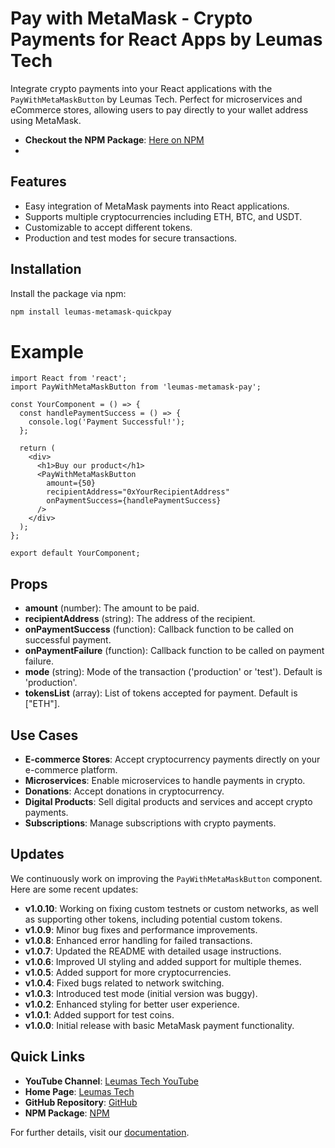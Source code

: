 # Pay with MetaMask - Crypto Payments for React Apps by Leumas Tech

Integrate crypto payments into your React applications with the `PayWithMetaMaskButton` by Leumas Tech. Perfect for microservices and eCommerce stores, allowing users to pay directly to your wallet address using MetaMask.

- **Checkout the NPM Package**: [Here on NPM](https://www.npmjs.com/package/leumas-metamask-quickpay)
- 
## Features

- Easy integration of MetaMask payments into React applications.
- Supports multiple cryptocurrencies including ETH, BTC, and USDT.
- Customizable to accept different tokens.
- Production and test modes for secure transactions.

## Installation

Install the package via npm:

```bash
npm install leumas-metamask-quickpay
```

# Example

```
import React from 'react';
import PayWithMetaMaskButton from 'leumas-metamask-pay';
```
```
const YourComponent = () => {
  const handlePaymentSuccess = () => {
    console.log('Payment Successful!');
  };
```

```
  return (
    <div>
      <h1>Buy our product</h1>
      <PayWithMetaMaskButton 
        amount={50} 
        recipientAddress="0xYourRecipientAddress" 
        onPaymentSuccess={handlePaymentSuccess} 
      />
    </div>
  );
};

export default YourComponent;
```

## Props

- **amount** (number): The amount to be paid.
- **recipientAddress** (string): The address of the recipient.
- **onPaymentSuccess** (function): Callback function to be called on successful payment.
- **onPaymentFailure** (function): Callback function to be called on payment failure.
- **mode** (string): Mode of the transaction ('production' or 'test'). Default is 'production'.
- **tokensList** (array): List of tokens accepted for payment. Default is ["ETH"].

## Use Cases

- **E-commerce Stores**: Accept cryptocurrency payments directly on your e-commerce platform.
- **Microservices**: Enable microservices to handle payments in crypto.
- **Donations**: Accept donations in cryptocurrency.
- **Digital Products**: Sell digital products and services and accept crypto payments.
- **Subscriptions**: Manage subscriptions with crypto payments.

## Updates

We continuously work on improving the `PayWithMetaMaskButton` component. Here are some recent updates:

- **v1.0.10**: Working on fixing custom testnets or custom networks, as well as supporting other tokens, including potential custom tokens.
- **v1.0.9**: Minor bug fixes and performance improvements.
- **v1.0.8**: Enhanced error handling for failed transactions.
- **v1.0.7**: Updated the README with detailed usage instructions.
- **v1.0.6**: Improved UI styling and added support for multiple themes.
- **v1.0.5**: Added support for more cryptocurrencies.
- **v1.0.4**: Fixed bugs related to network switching.
- **v1.0.3**: Introduced test mode (initial version was buggy).
- **v1.0.2**: Enhanced styling for better user experience.
- **v1.0.1**: Added support for test coins.
- **v1.0.0**: Initial release with basic MetaMask payment functionality.


## Quick Links

- **YouTube Channel**: [Leumas Tech YouTube](https://www.youtube.com/@l.e.u.m.a.s4218)
- **Home Page**: [Leumas Tech](https://leumas.tech)
- **GitHub Repository**: [GitHub](https://github.com/Leumas-Tech)
- **NPM Package**: [NPM](https://www.npmjs.com/package/leumas-metamask-quickpay)

For further details, visit our [documentation](https://leumas.tech/docs).

